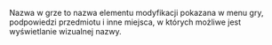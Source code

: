 Nazwa w grze to nazwa elementu modyfikacji pokazana w menu gry, podpowiedzi przedmiotu i inne miejsca, w których możliwe jest wyświetlanie wizualnej nazwy.